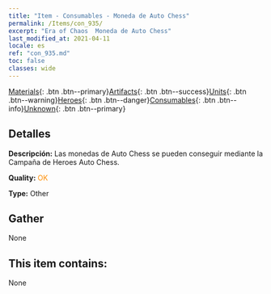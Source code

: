 ```yaml
---
title: "Item - Consumables - Moneda de Auto Chess"
permalink: /Items/con_935/
excerpt: "Era of Chaos  Moneda de Auto Chess"
last_modified_at: 2021-04-11
locale: es
ref: "con_935.md"
toc: false
classes: wide
---
```

 [Materials](/es/Items/){: .btn .btn--primary}[Artifacts](/es/Items/Artifacts/){: .btn .btn--success}[Units](/es/Items/Units/){: .btn .btn--warning}[Heroes](/es/Items/Heroes/){: .btn .btn--danger}[Consumables](/es/Items/Consumables/){: .btn .btn--info}[Unknown](/es/Items/Unknown/){: .btn .btn--primary}

## Detalles
 **Descripción:** Las monedas de Auto Chess se pueden conseguir mediante la Campaña de Heroes Auto Chess.

 **Quality:** <span style="color: #FF8C00">OK</span>

 **Type:** Other

## Gather

  None

## This item contains:

  None

